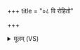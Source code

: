+++
title = "०८ वि रोहितो"

+++
<details><summary>मूलम् (VS)</summary>

वि रोहि॑तो अमृशद्वि॒श्वरू॑पं समाकुर्वा॒णः प्र॒रुहो॒ रुह॑श्च।  
दिवं॑ रू॒ढ्वा म॑ह॒ता म॑हि॒म्ना सं ते॑ रा॒ष्ट्रम॑नक्तु॒ पय॑सा घृ॒तेन॑ ॥
</details>